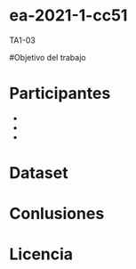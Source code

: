 # ea-2021-1-cc51
TA1-03

#Objetivo del trabajo


# Participantes


-
 
-

-

# Dataset



# Conlusiones



# Licencia 
